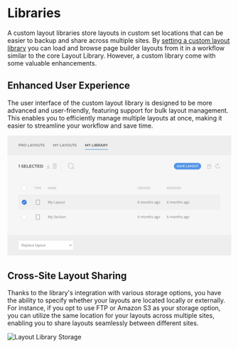 # Libraries

A custom layout libraries store layouts in custom set locations that can be easier to backup and share across multiple sites. By [setting a custom layout library](./) you can load and browse page builder layouts from it in a workflow similar to the core Layout Library. However, a custom library come with some valuable enhancements.

## Enhanced User Experience

The user interface of the custom layout library is designed to be more advanced and user-friendly, featuring support for bulk layout management. This enables you to efficiently manage multiple layouts at once, making it easier to streamline your workflow and save time.

![Layout Library UI](./assets/library-ui.webp)

## Cross-Site Layout Sharing

Thanks to the library's integration with various storage options, you have the ability to specify whether your layouts are located locally or externally. For instance, if you opt to use FTP or Amazon S3 as your storage option, you can utilize the same location for your layouts across multiple sites, enabling you to share layouts seamlessly between different sites.

![Layout Library Storage](/essentials-for-yootheme-pro/assets/storage-s3.webp)
